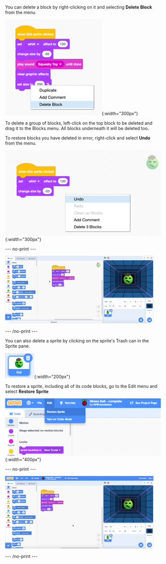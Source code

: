 You can delete a block by right-clicking on it and selecting **Delete Block** from the menu.

![A script of blocks with a pop up menu from the bottom block. The last option 'Delete Block' is highlighted.](images/delete-block.png){:width="300px"}

To delete a group of blocks, left-click on the top block to be deleted and drag it to the Blocks menu. All blocks underneath it will be deleted too.

To restore blocks you have deleted in error, right-click and select **Undo** from the menu.

![The Code area with right-click popup menu showing in an emtpy spot away from the code blocks. The top option 'Undo is highlighted.](images/undo-delete-code.png){:width="300px"}

--- no-print ---

![An animated gif showing the user dragging the last 3 blocks in a script from the Code area to the Blocks menu. The blocks then disapear from the script. The user then right-clicks in an empty space in the Code area and selects the top option 'Undo' fromthe pop up menu. The blocks reappear.](images/undo-delete-code.gif)

--- /no-print ---

You can also delete a sprite by clicking on the sprite's Trash can in the Sprite pane.

![A sprite icon in the Sprite list. It is highlighted in blue to show it has been selected and there is a trash can icon in the top right.](images/delete-sprite.png){:width="200px"}

To restore a sprite, including all of its code blocks, go to the Edit menu and select **Restore Sprite**

![The edit menu at the top of the Scratch editor with tp option 'Restore Sprite' highlighted.](images/restore-sprite.png){:width="400px"}

--- no-print ---

![An animated gif showing the user deleting a sprite from the Sprite list by clicking on the trash can icon. The user then goes to the top menu and selects 'Edit' then 'Restore Sprite' and the sprite returns along with the code blocks associated with the sprite at the time of deleting.](images/restore-sprite.gif)

--- /no-print ---
